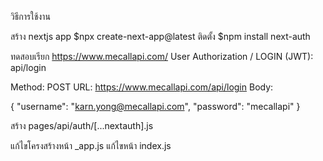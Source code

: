 วิธีการใช้งาน

สร้าง nextjs app $npx create-next-app@latest
ติดตั้ง $npm install next-auth

ทดสอบเรียก https://www.mecallapi.com/ User Authorization / LOGIN (JWT): api/login

Method: POST
URL: https://www.mecallapi.com/api/login
Body:

{
"username": "karn.yong@mecallapi.com",
"password": "mecallapi"
}

สร้าง pages/api/auth/[...nextauth].js

แก้ไขโครงสร้างหน้า \_app.js
แก้ไขหน้า index.js
